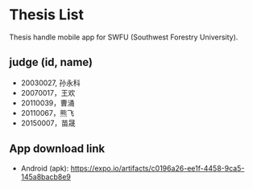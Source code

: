 # Thesis List

Thesis handle mobile app for SWFU (Southwest Forestry University).

## judge (id, name)

- 20030027, 孙永科
- 20070017，王欢
- 20110039，曹涌
- 20110067，熊飞
- 20150007，苗晟


## App download link

- Android (apk): https://expo.io/artifacts/c0196a26-ee1f-4458-9ca5-145a8bacb8e9

